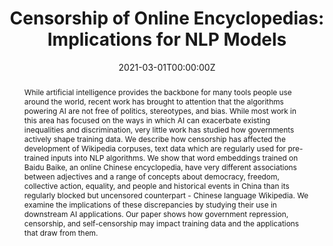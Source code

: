 ---
title: "Censorship of Online Encyclopedias: Implications for NLP Models"

# Authors
# If you created a profile for a user (e.g. the default `admin` user), write the username (folder name) here 
# and it will be replaced with their full name and linked to their profile.
authors:
- admin
- Margaret E. Roberts

# Author notes (optional)
#author_notes:
#- "Equal contribution"
#- "Equal contribution"

date: "2021-03-01T00:00:00Z"
doi: "10.1145/3442188.3445916"

# Schedule page publish date (NOT publication's date).
#publishDate: "2017-01-01T00:00:00Z"

# Publication type.
# Legend: 0 = Uncategorized; 1 = Conference paper; 2 = Journal article;
# 3 = Preprint / Working Paper; 4 = Report; 5 = Book; 6 = Book section;
# 7 = Thesis; 8 = Patent
publication_types: ["1"]

# Publication name and optional abbreviated publication name.
publication: In *Proceedings of the 2021 ACM Conference on Fairness, Accountability, and Transparency*
publication_short: In *FAccT '21*

abstract: While artificial intelligence provides the backbone for many tools people use around the world, recent work has brought to attention that the algorithms powering AI are not free of politics, stereotypes, and bias. While most work in this area has focused on the ways in which AI can exacerbate existing inequalities and discrimination, very little work has studied how governments actively shape training data. We describe how censorship has affected the development of Wikipedia corpuses, text data which are regularly used for pre-trained inputs into NLP algorithms. We show that word embeddings trained on Baidu Baike, an online Chinese encyclopedia, have very different associations between adjectives and a range of concepts about democracy, freedom, collective action, equality, and people and historical events in China than its regularly blocked but uncensored counterpart - Chinese language Wikipedia. We examine the implications of these discrepancies by studying their use in downstream AI applications. Our paper shows how government repression, censorship, and self-censorship may impact training data and the applications that draw from them.

# Summary. An optional shortened abstract.
#summary: Lorem ipsum dolor sit amet, consectetur adipiscing elit. Duis posuere tellus ac convallis placerat. Proin tincidunt magna sed ex sollicitudin condimentum.

tags: []

# Display this page in the Featured widget?
featured: false

# Custom links (uncomment lines below)
# links:
# - name: Custom Link
#   url: http://example.org

url_pdf: 'https://dl.acm.org/doi/abs/10.1145/3442188.3445916?casa_token=msY7Y-StcysAAAAA:cxZ5uKzdQff0YUxlVBAKAaLXd2YbvymK5CQ8RSTVJ3OBnwVZPSTD5TZ60SJvZHhMM2zuqnGDRkd-'
url_code: ''
url_dataset: ''
url_poster: ''
url_project: ''
url_slides: ''
url_source: ''
url_video: ''

# Featured image
# To use, add an image named `featured.jpg/png` to your page's folder. 
image:
  caption: 'Image credit: [**Unsplash**](https://unsplash.com/photos/pLCdAaMFLTE)'
  focal_point: ""
  preview_only: false

# Associated Projects (optional).
#   Associate this publication with one or more of your projects.
#   Simply enter your project's folder or file name without extension.
#   E.g. `internal-project` references `content/project/internal-project/index.md`.
#   Otherwise, set `projects: []`.
#projects:
#- example

# Slides (optional).
#   Associate this publication with Markdown slides.
#   Simply enter your slide deck's filename without extension.
#   E.g. `slides: "example"` references `content/slides/example/index.md`.
#   Otherwise, set `slides: ""`.
#slides: example
---